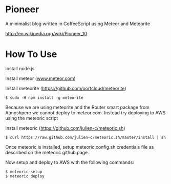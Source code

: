 Pioneer
=======

A minimalist blog written in CoffeeScript using Meteor and Meteorite

http://en.wikipedia.org/wiki/Pioneer_10


How To Use
==========

Install node.js

Install meteor (www.meteor.com)

Install meteorite (https://github.com/oortcloud/meteorite)
```
$ sudo -H npm install -g meteorite
```


Because we are using meteorite and the Router smart package from Atmoshpere we cannot deploy to meteor.com. Instead try deploying to AWS using the meteoric script

Install meteoric (https://github.com/julien-c/meteoric.sh)
```
$ curl https://raw.github.com/julien-c/meteoric.sh/master/install | sh
```

Once meteoric is installed, setup meteoric.config.sh credentials file as described on the meteoric github page.

Now setup and deploy to AWS with the following commands:
```
$ meteoric setup
$ meteoric deploy
```
